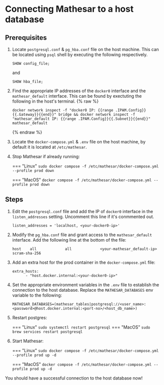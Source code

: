 # Connecting Mathesar to a host database

## Prerequisites

1. Locate `postgresql.conf` & `pg_hba.conf` file on the host machine. This can be located using `psql` shell by executing the following respectively.

    ```
    SHOW config_file;
    ```

    and

    ```
    SHOW hba_file;
    ```

2. Find the appropriate IP addresses of the `docker0` interface and the `mathesar_default` interface. This can be found by exectuting the following in the host's terminal.
    {% raw %}
    ```
    docker network inspect -f "docker0 IP: {{range .IPAM.Config}}{{.Gateway}}{{end}}" bridge && docker network inspect -f "mathesar_default IP: {{range .IPAM.Config}}{{.Subnet}}{{end}}" mathesar_default
    ```
    {% endraw %}

3. Locate the `docker-compose.yml` & `.env` file on the host machine, by default it is located at `/etc/mathesar`.

4. Stop Mathesar if already running:

    === "Linux"
        ```
        sudo docker compose -f /etc/mathesar/docker-compose.yml --profile prod down
        ```

    === "MacOS"
        ```
        docker compose -f /etc/mathesar/docker-compose.yml --profile prod down
        ```


## Steps

1. Edit the `postgresql.conf` file and add the IP of `docker0` interface in the `listen_addresses` setting. Uncomment this line if it's conmmented out.

    ```
    listen_addresses = 'localhost, <your-docker0-ip>'
    ```

2. Modify the `pg_hba.conf` file and grant access to the `mathesar_default` interface. Add the following line at the bottom of the file:

    ```
    host    all             all             <your-mathesar_default-ip>           scram-sha-256
    ```

3. Add an extra host for the prod container in the `docker-compose.yml` file:

    ```
    extra_hosts:
          - "host.docker.internal:<your-docker0-ip>"
    ```

4. Set the appropriate environment variables in the `.env` file to establish the connection to the host database. Replace the `MATHESAR_DATABASES` env variable to the following:

    ```
    MATHESAR_DATABASES=(mathesar_tables|postgresql://<user_name>:<password>@host.docker.internal:<port-no>/<host_db_name>)
    ```

5. Restart postgres:
    
    === "Linux"
        ```
        sudo systemctl restart postgresql
        ```
    === "MacOS"
        ```
        sudo brew services restart postgresql
        ```

6. Start Mathesar:

    === "Linux"
        ```
        sudo docker compose -f /etc/mathesar/docker-compose.yml --profile prod up -d
        ```

    === "MacOS"
        ```
        docker compose -f /etc/mathesar/docker-compose.yml --profile prod up -d
        ```

You should have a successful connection to the host database now!